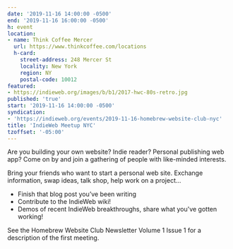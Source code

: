 ```yaml
---
date: '2019-11-16 14:00:00 -0500'
end: '2019-11-16 16:00:00 -0500'
h: event
location:
- name: Think Coffee Mercer
  url: https://www.thinkcoffee.com/locations
  h-card:
    street-address: 248 Mercer St
    locality: New York
    region: NY
    postal-code: 10012
featured:
- https://indieweb.org/images/b/b1/2017-hwc-80s-retro.jpg
published: 'true'
start: '2019-11-16 14:00:00 -0500'
syndication:
- 'https://indieweb.org/events/2019-11-16-homebrew-website-club-nyc'
title: 'IndieWeb Meetup NYC'
tzoffset: '-05:00'
---
```

Are you building your own website? Indie reader? Personal publishing web app? Come on by and join a gathering of people with like-minded interests.

Bring your friends who want to start a personal web site. Exchange information, swap ideas, talk shop, help work on a project...

* Finish that blog post you’ve been writing
* Contribute to the IndieWeb wiki!
* Demos of recent IndieWeb breakthroughs, share what you've gotten working!

See the Homebrew Website Club Newsletter Volume 1 Issue 1 for a description of the first meeting.

